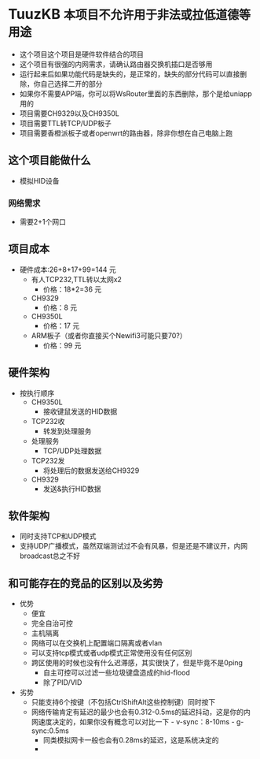 # TuuzKB **`本项目不允许用于非法或拉低道德等用途`**

- 这个项目这个项目是硬件软件结合的项目
- 这个项目有很强的内网需求，请确认路由器交换机插口是否够用
- 运行起来后如果功能代码是缺失的，是正常的，缺失的部分代码可以直接删除，你自己选择二开的部分
- 如果你不需要APP端，你可以将WsRouter里面的东西删除，那个是给uniapp用的
- 项目需要CH9329以及CH9350L
- 项目需要TTL转TCP/UDP板子
- 项目需要香橙派板子或者openwrt的路由器，除非你想在自己电脑上跑

## 这个项目能做什么

- 模拟HID设备

### 网络需求

- 需要2+1个网口

## 项目成本

- 硬件成本:26+8+17+99=144 元
    - 有人TCP232,TTL转以太网x2
        - 价格：18*2=36 元
    - CH9329
        - 价格：8 元
    - CH9350L
        - 价格：17 元
    - ARM板子（或者你直接买个Newifi3可能只要70?）
        - 价格：99 元

## 硬件架构

- 按执行顺序
    - CH9350L
        - 接收键鼠发送的HID数据
    - TCP232收
        - 转发到处理服务
    - 处理服务
        - TCP/UDP处理数据
    - TCP232发
        - 将处理后的数据发送给CH9329
    - CH9329
        - 发送&执行HID数据

## 软件架构

- 同时支持TCP和UDP模式
- 支持UDP广播模式，虽然双端测试过不会有风暴，但是还是不建议开，内网broadcast总之不好

## 和可能存在的竞品的区别以及劣势

- 优势
    - 便宜
    - 完全自治可控
    - 主机隔离
    - 网络可以在交换机上配置端口隔离或者vlan
    - 可以支持tcp模式或者udp模式正常使用没有任何区别
  - 跨区使用的时候也没有什么迟滞感，其实很快了，但是毕竟不是0ping
    - 自主可控可以过滤一些垃圾键盘造成的hid-flood
    - 除了PID/VID
- 劣势
    - 只能支持6个按键（不包括CtrlShiftAlt这些控制键）同时按下
  - 网络传输肯定有延迟的最少也会有0.312-0.5ms的延迟抖动，这是你的内网速度决定的，如果你没有概念可以对比一下
        - v-sync：8-10ms
        - g-sync:0.5ms
      - 同类模拟网卡一般也会有0.28ms的延迟，这是系统决定的
    - 